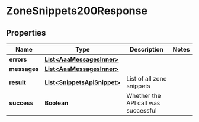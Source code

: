 

# ZoneSnippets200Response


## Properties

| Name | Type | Description | Notes |
|------------ | ------------- | ------------- | -------------|
|**errors** | [**List&lt;AaaMessagesInner&gt;**](AaaMessagesInner.md) |  |  |
|**messages** | [**List&lt;AaaMessagesInner&gt;**](AaaMessagesInner.md) |  |  |
|**result** | [**List&lt;SnippetsApiSnippet&gt;**](SnippetsApiSnippet.md) | List of all zone snippets |  |
|**success** | **Boolean** | Whether the API call was successful |  |



